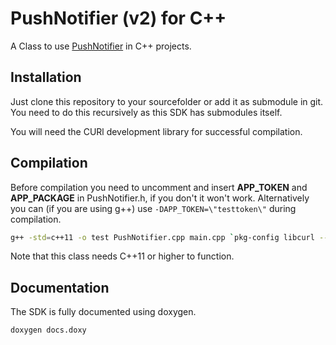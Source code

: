 # PushNotifier (v2) for C++

A Class to use [PushNotifier](https://pushnotifier.de/) in C++ projects.


## Installation

Just clone this repository to your sourcefolder or add it as submodule in git. You need to do this recursively as this SDK has submodules itself.

You will need the CURl development library for successful compilation.


## Compilation

Before compilation you need to uncomment and insert **APP_TOKEN** and **APP_PACKAGE** in PushNotifier.h, if you don't it won't work. Alternatively you can (if you are using g++) use `-DAPP_TOKEN=\"testtoken\"` during compilation.

```bash
g++ -std=c++11 -o test PushNotifier.cpp main.cpp `pkg-config libcurl --cflags --libs`
```
Note that this class needs C++11 or higher to function.


## Documentation
The SDK is fully documented using doxygen.

```bash
doxygen docs.doxy
```
